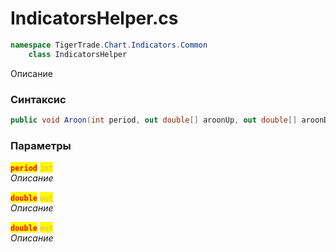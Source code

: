 
# IndicatorsHelper.cs
```csharp
namespace TigerTrade.Chart.Indicators.Common  
    class IndicatorsHelper
```

Описание

### Синтаксис
```csharp
public void Aroon(int period, out double[] aroonUp, out double[] aroonDown)
```

### Параметры  
<mark style="color:red;">**`period`**</mark> <mark style="color: rgb(255, 166, 87);">`int`</mark>  
 *Описание*  
  
<mark style="color:red;">**`double`**</mark> <mark style="color: rgb(255, 166, 87);">`out`</mark>  
 *Описание*  
  
<mark style="color:red;">**`double`**</mark> <mark style="color: rgb(255, 166, 87);">`out`</mark>  
 *Описание*  
  

                    
                    